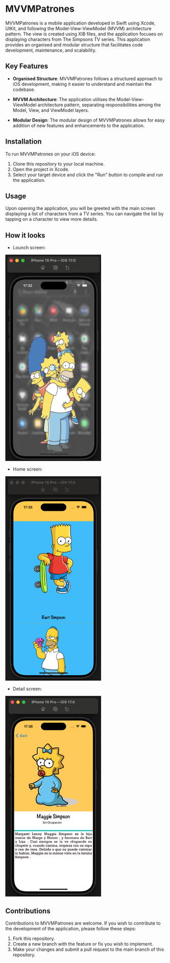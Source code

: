 # MVVMPatrones

MVVMPatrones is a mobile application developed in Swift using Xcode, UIKit, and following the Model-View-ViewModel (MVVM) architecture pattern. The view is created using XIB files, and the application focuses on displaying characters from The Simpsons TV series. This application provides an organised and modular structure that facilitates code development, maintenance, and scalability.


## Key Features

- **Organised Structure**: MVVMPatrones follows a structured approach to iOS development, making it easier to understand and maintain the codebase.

- **MVVM Architecture**: The application utilises the Model-View-ViewModel architecture pattern, separating responsibilities among the Model, View, and ViewModel layers.

- **Modular Design**: The modular design of MVVMPatrones allows for easy addition of new features and enhancements to the application.

## Installation

To run MVVMPatrones on your iOS device:

1. Clone this repository to your local machine.
2. Open the project in Xcode.
3. Select your target device and click the "Run" button to compile and run the application.

## Usage

Upon opening the application, you will be greeted with the main screen displaying a list of characters from a TV series. You can navigate the list by tapping on a character to view more details.


## How it looks

- Lounch screen:
<img src="https://raw.githubusercontent.com/nataliacamero/MVVMPatrones/main/readmeSources/LounchScreen.png" alt="launch_screen" width="300"/>

- Home screen:
<img src="https://raw.githubusercontent.com/nataliacamero/MVVMPatrones/main/readmeSources/homeScreen.png" alt="home_app_screen" width="300"/>

- Detail screen:
<img src="https://raw.githubusercontent.com/nataliacamero/MVVMPatrones/main/readmeSources/detailApp.png" alt="detail_screen" width="300"/>


## Contributions

Contributions to MVVMPatrones are welcome. If you wish to contribute to the development of the application, please follow these steps:

1. Fork this repository.
2. Create a new branch with the feature or fix you wish to implement.
3. Make your changes and submit a pull request to the main branch of this repository.

